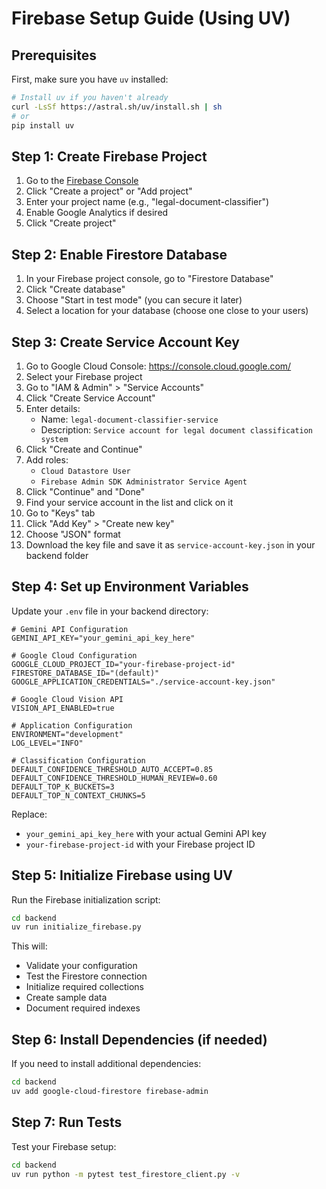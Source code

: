 # Firebase Setup Guide (Using UV)

## Prerequisites

First, make sure you have `uv` installed:
```bash
# Install uv if you haven't already
curl -LsSf https://astral.sh/uv/install.sh | sh
# or
pip install uv
```

## Step 1: Create Firebase Project

1. Go to the [Firebase Console](https://console.firebase.google.com/)
2. Click "Create a project" or "Add project"
3. Enter your project name (e.g., "legal-document-classifier")
4. Enable Google Analytics if desired
5. Click "Create project"

## Step 2: Enable Firestore Database

1. In your Firebase project console, go to "Firestore Database"
2. Click "Create database"
3. Choose "Start in test mode" (you can secure it later)
4. Select a location for your database (choose one close to your users)

## Step 3: Create Service Account Key

1. Go to Google Cloud Console: https://console.cloud.google.com/
2. Select your Firebase project
3. Go to "IAM & Admin" > "Service Accounts"
4. Click "Create Service Account"
5. Enter details:
   - Name: `legal-document-classifier-service`
   - Description: `Service account for legal document classification system`
6. Click "Create and Continue"
7. Add roles:
   - `Cloud Datastore User`
   - `Firebase Admin SDK Administrator Service Agent`
8. Click "Continue" and "Done"
9. Find your service account in the list and click on it
10. Go to "Keys" tab
11. Click "Add Key" > "Create new key"
12. Choose "JSON" format
13. Download the key file and save it as `service-account-key.json` in your backend folder

## Step 4: Set up Environment Variables

Update your `.env` file in your backend directory:

```env
# Gemini API Configuration
GEMINI_API_KEY="your_gemini_api_key_here"

# Google Cloud Configuration  
GOOGLE_CLOUD_PROJECT_ID="your-firebase-project-id"
FIRESTORE_DATABASE_ID="(default)"
GOOGLE_APPLICATION_CREDENTIALS="./service-account-key.json"

# Google Cloud Vision API
VISION_API_ENABLED=true

# Application Configuration
ENVIRONMENT="development"
LOG_LEVEL="INFO"

# Classification Configuration
DEFAULT_CONFIDENCE_THRESHOLD_AUTO_ACCEPT=0.85
DEFAULT_CONFIDENCE_THRESHOLD_HUMAN_REVIEW=0.60
DEFAULT_TOP_K_BUCKETS=3
DEFAULT_TOP_N_CONTEXT_CHUNKS=5
```

Replace:
- `your_gemini_api_key_here` with your actual Gemini API key
- `your-firebase-project-id` with your Firebase project ID

## Step 5: Initialize Firebase using UV

Run the Firebase initialization script:

```bash
cd backend
uv run initialize_firebase.py
```

This will:
- Validate your configuration
- Test the Firestore connection
- Initialize required collections
- Create sample data
- Document required indexes

## Step 6: Install Dependencies (if needed)

If you need to install additional dependencies:

```bash
cd backend
uv add google-cloud-firestore firebase-admin
```

## Step 7: Run Tests

Test your Firebase setup:

```bash
cd backend
uv run python -m pytest test_firestore_client.py -v
```